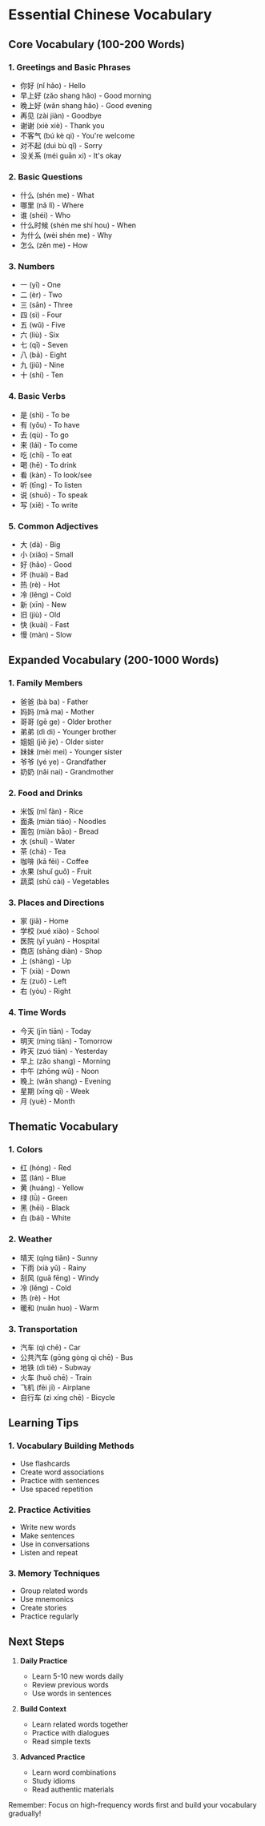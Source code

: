 # Essential Chinese Vocabulary

## Core Vocabulary (100-200 Words)

### 1. Greetings and Basic Phrases
- 你好 (nǐ hǎo) - Hello
- 早上好 (zǎo shang hǎo) - Good morning
- 晚上好 (wǎn shang hǎo) - Good evening
- 再见 (zài jiàn) - Goodbye
- 谢谢 (xiè xiè) - Thank you
- 不客气 (bú kè qi) - You're welcome
- 对不起 (duì bù qǐ) - Sorry
- 没关系 (méi guān xi) - It's okay

### 2. Basic Questions
- 什么 (shén me) - What
- 哪里 (nǎ lǐ) - Where
- 谁 (shéi) - Who
- 什么时候 (shén me shí hou) - When
- 为什么 (wèi shén me) - Why
- 怎么 (zěn me) - How

### 3. Numbers
- 一 (yī) - One
- 二 (èr) - Two
- 三 (sān) - Three
- 四 (sì) - Four
- 五 (wǔ) - Five
- 六 (liù) - Six
- 七 (qī) - Seven
- 八 (bā) - Eight
- 九 (jiǔ) - Nine
- 十 (shí) - Ten

### 4. Basic Verbs
- 是 (shì) - To be
- 有 (yǒu) - To have
- 去 (qù) - To go
- 来 (lái) - To come
- 吃 (chī) - To eat
- 喝 (hē) - To drink
- 看 (kàn) - To look/see
- 听 (tīng) - To listen
- 说 (shuō) - To speak
- 写 (xiě) - To write

### 5. Common Adjectives
- 大 (dà) - Big
- 小 (xiǎo) - Small
- 好 (hǎo) - Good
- 坏 (huài) - Bad
- 热 (rè) - Hot
- 冷 (lěng) - Cold
- 新 (xīn) - New
- 旧 (jiù) - Old
- 快 (kuài) - Fast
- 慢 (màn) - Slow

## Expanded Vocabulary (200-1000 Words)

### 1. Family Members
- 爸爸 (bà ba) - Father
- 妈妈 (mā ma) - Mother
- 哥哥 (gē ge) - Older brother
- 弟弟 (dì di) - Younger brother
- 姐姐 (jiě jie) - Older sister
- 妹妹 (mèi mei) - Younger sister
- 爷爷 (yé ye) - Grandfather
- 奶奶 (nǎi nai) - Grandmother

### 2. Food and Drinks
- 米饭 (mǐ fàn) - Rice
- 面条 (miàn tiáo) - Noodles
- 面包 (miàn bāo) - Bread
- 水 (shuǐ) - Water
- 茶 (chá) - Tea
- 咖啡 (kā fēi) - Coffee
- 水果 (shuǐ guǒ) - Fruit
- 蔬菜 (shū cài) - Vegetables

### 3. Places and Directions
- 家 (jiā) - Home
- 学校 (xué xiào) - School
- 医院 (yī yuàn) - Hospital
- 商店 (shāng diàn) - Shop
- 上 (shàng) - Up
- 下 (xià) - Down
- 左 (zuǒ) - Left
- 右 (yòu) - Right

### 4. Time Words
- 今天 (jīn tiān) - Today
- 明天 (míng tiān) - Tomorrow
- 昨天 (zuó tiān) - Yesterday
- 早上 (zǎo shang) - Morning
- 中午 (zhōng wǔ) - Noon
- 晚上 (wǎn shang) - Evening
- 星期 (xīng qī) - Week
- 月 (yuè) - Month

## Thematic Vocabulary

### 1. Colors
- 红 (hóng) - Red
- 蓝 (lán) - Blue
- 黄 (huáng) - Yellow
- 绿 (lǜ) - Green
- 黑 (hēi) - Black
- 白 (bái) - White

### 2. Weather
- 晴天 (qíng tiān) - Sunny
- 下雨 (xià yǔ) - Rainy
- 刮风 (guā fēng) - Windy
- 冷 (lěng) - Cold
- 热 (rè) - Hot
- 暖和 (nuǎn huo) - Warm

### 3. Transportation
- 汽车 (qì chē) - Car
- 公共汽车 (gōng gòng qì chē) - Bus
- 地铁 (dì tiě) - Subway
- 火车 (huǒ chē) - Train
- 飞机 (fēi jī) - Airplane
- 自行车 (zì xíng chē) - Bicycle

## Learning Tips

### 1. Vocabulary Building Methods
- Use flashcards
- Create word associations
- Practice with sentences
- Use spaced repetition

### 2. Practice Activities
- Write new words
- Make sentences
- Use in conversations
- Listen and repeat

### 3. Memory Techniques
- Group related words
- Use mnemonics
- Create stories
- Practice regularly

## Next Steps

1. **Daily Practice**
   - Learn 5-10 new words daily
   - Review previous words
   - Use words in sentences

2. **Build Context**
   - Learn related words together
   - Practice with dialogues
   - Read simple texts

3. **Advanced Practice**
   - Learn word combinations
   - Study idioms
   - Read authentic materials

Remember: Focus on high-frequency words first and build your vocabulary gradually! 